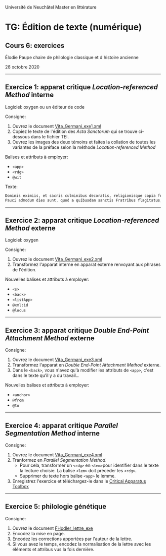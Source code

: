Université de Neuchâtel
Master en littérature

# TG: Édition de texte (numérique)
## Cours 6: exercices

Élodie Paupe 
chaire de philologie classique et d'histoire ancienne

26 octobre 2020

---

## Exercice 1: apparat critique _Location-referenced Method_ interne

Logiciel: oxygen ou un éditeur de code

Consigne: 
1. Ouvrez le document [Vita_Germani_exe1.xml](https://github.com/elodiepaupe/UNINE_edition-numerique/blob/master/Cours%206/exercices/exercice%201/Vita_Germani_exe1.xml)
1. Copiez le texte de l'édition des _Acta Sanctorum_ qui se trouve ci-dessous dans le fichier TEI.
1. Ouvrez les images des deux témoins et faites la collation de toutes les variantes de la préface selon la méthode _Location-referenced Method_

Balises et attributs à employer:
* `<app>`
* `<rdg>` 
* `@wit`

Texte: 
```txt
Dominis eximiis, et sacris culminibus decoratis, religionisque copia fultis, et in sanctitate semper vbique pollentibus, Deicolo, Leudemundo, et Ingefrido Patribus, Bobolenus exiguus omnium Presbyterorum. 
Pauci admodum dies sunt, quod a quibusdam sanctis Fratribus flagitatus, ut sancti Germani Abbatis Grandiuallensis meo studerem stylo texere gesta, praesertim qui cum eo fuerunt in tempore, et penes ipsum patrata viderunt: a quibus etiam et nos per venerabiles viros Chadoaldum et Aridium didicimus, qui nunc superstites sunt.
```
---

## Exercice 2: apparat critique _Location-referenced Method_ externe

Logiciel: oxygen

Consigne: 
1. Ouvrez le document [Vita_Germani_exe2.xml](https://github.com/elodiepaupe/UNINE_edition-numerique/blob/master/Cours%206/exercices/exercice%202/Vita_Germani_exe2.xml)
1. Transformez l'apparat interne en apparat externe renvoyant aux phrases de l'édition.

Nouvelles balises et attributs à employer:
* `<s>`
* `<back>`
* `<listApp>`
* `@xml:id`
* `@locus`

--- 

## Exercice 3: apparat critique _Double End-Point Attachment Method_ externe

Consigne: 
1. Ouvrez le document [Vita_Germani_exe3.xml](https://github.com/elodiepaupe/UNINE_edition-numerique/blob/master/Cours%206/exercices/exercice%203/Vita_Germani_exe3.xml)
1. Transformez l'apparat en _Double End-Point Attachment Method_ externe.
1. Dans le `<back>`, vous n'avez qu'à modifier les attributs de `<app>`, c'est dans le texte qu'il y a du travail...

Nouvelles balises et attributs à employer:
* `<anchor>`
* `@from`
* `@to`

---

## Exercice 4: apparat critique _Parallel Segmentation Method_ interne

Consigne: 
1. Ouvrez le document [Vita_Germani_exe4.xml](https://github.com/elodiepaupe/UNINE_edition-numerique/blob/master/Cours%206/exercices/exercice%204/Vita_Germani_exe4.xml)
1. Tranformez en _Parallel Segmentation Method_. 
    * Pour cela, transformer un `<rdg>` en `<lem>`pour identifier dans le texte la lecture choisie. La balise `<lem>` doit précéder les `<rdg>`. 
    * Supprimer du texte hors balise `<app>` le lemme.
1. Enregistrez l'exercice et téléchargez-le dans le [Critical Apparatus Toolbox](http://teicat.huma-num.fr/witnesses.php)

--- 

## Exercice 5: philologie génétique

Consigne: 
1. Ouvrez le document [FHodler_lettre_exe](https://github.com/elodiepaupe/UNINE_edition-numerique/blob/master/Cours%206/exercices/exercice%205/FHodler_lettre_exe.xml)
1. Encodez la mise en page. 
1. Encodez les corrections apportées par l'auteur de la lettre.
1. Si vous avez le temps, encodez la normalisation de la lettre avec les éléments et attribus vus la fois dernière.
